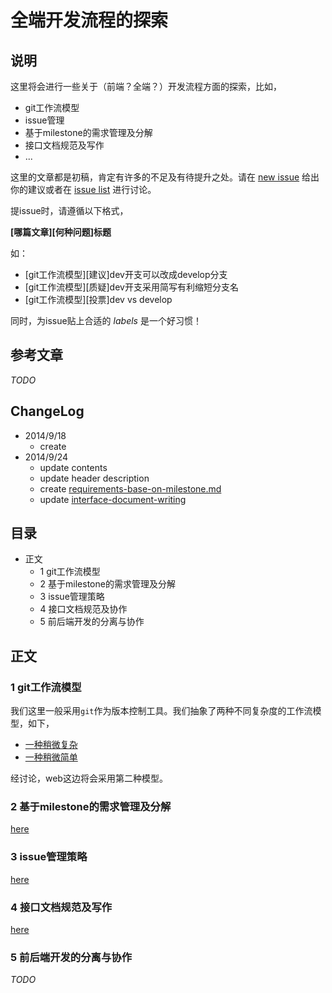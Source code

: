 # 全端开发流程的探索

## 说明

这里将会进行一些关于（前端？全端？）开发流程方面的探索，比如，

- git工作流模型
- issue管理
- 基于milestone的需求管理及分解
- 接口文档规范及写作
- ...

这里的文章都是初稿，肯定有许多的不足及有待提升之处。请在 [new issue](http://gitlab.baidu.com/scloud-fe/workflows/issues/new) 给出你的建议或者在 [issue list](http://gitlab.baidu.com/scloud-fe/workflows/issues) 进行讨论。

提issue时，请遵循以下格式，

**[哪篇文章][何种问题]标题**

如：

- [git工作流模型][建议]dev开支可以改成develop分支
- [git工作流模型][质疑]dev开支采用简写有利缩短分支名
- [git工作流模型][投票]dev vs develop

同时，为issue贴上合适的 *labels* 是一个好习惯！

## 参考文章

*TODO*

## ChangeLog

- 2014/9/18
    - create
- 2014/9/24
    - update contents
    - update header description
    - create [requirements-base-on-milestone.md](requirements-base-on-milestone.md)
    - update [interface-document-writing](interface-document-writing.md)

## 目录

- 正文
    - 1 git工作流模型
    - 2 基于milestone的需求管理及分解
    - 3 issue管理策略
    - 4 接口文档规范及协作
    - 5 前后端开发的分离与协作

## 正文

### 1 git工作流模型

我们这里一般采用`git`作为版本控制工具。我们抽象了两种不同复杂度的工作流模型，如下，

- [一种稍微复杂](git-branch.md)
- [一种稍微简单](git-branch-2.md)

经讨论，web这边将会采用第二种模型。

### 2 基于milestone的需求管理及分解

[here](requirements-base-on-milestone.md)

### 3 issue管理策略

[here](issue-management.md)


### 4 接口文档规范及写作

[here](interface-document-writing.md)

### 5 前后端开发的分离与协作

*TODO*
